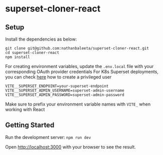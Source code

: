 # superset-cloner-react

## Setup
Install the dependencies as below:
```
git clone git@github.com:nathanbaleeta/superset-cloner-react.git
cd superset-cloner-react
npm install
```

For creating environment variables, update the `.env.local` file with your corresponding OAuth provider credentials
For K8s Superset deployments, you can check [here](https://github.com/nathanbaleeta/developer-how-tos/blob/main/k8s/PODS.md#create-privileged-user-on-superset-pod) how to create a privileged user

```
VITE__SUPERSET_ENDPOINT=your-superset-endpoint
VITE__SUPERSET_ADMIN_USERNAME=superset-admin-username
VITE__SUPERSET_ADMIN_PASSWORD=superset-admin-password
```

Make sure to prefix your environment variable names with `VITE_` when working with React

## Getting Started
Run the development server: `npm run dev`

Open [http://localhost:3000](http://localhost:3000) with your browser to see the result.
